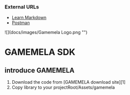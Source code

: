 ### External URLs ###
* [Learn Markdown](https://bitbucket.org/tutorials/markdowndemo)
* [Postman](https://www.getpostman.com/collections/0a7d36244673e1f91164)

![](docs/images/Gamemela Logo.png "")

GAMEMELA SDK
=========

introduce GAMEMELA
-----------------------

1. Download the code from [GAMEMELA download site][1]
2. Copy library to your projectRoot/Assets/gamemela


